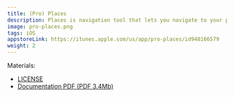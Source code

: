 ```yaml
---
title: (Pro) Places
description: Places is navigation tool that lets you navigate to your places easily for everyone
image: pro-places.png
tags: iOS
appstoreLink: https://itunes.apple.com/us/app/pro-places/id948166579 
weight: 2
---
```


Materials:

* [LICENSE](https://github.com/famer/Pro-Places/blob/public/LICENSE)
* [Documentation PDF (PDF 3.4Mb)](/downloads/english-places-docs.pdf)
